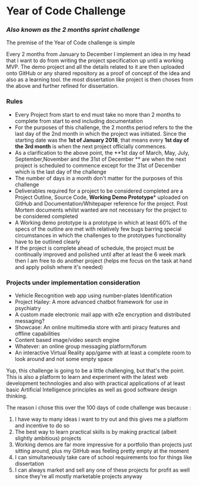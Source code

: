 # Year of Code Challenge

### *Also known as the 2 months sprint challenge*

The premise of the Year of Code challenge is simple

Every 2 months from January to December I implement an idea in my head that i want to do from writing the project specification up until a working MVP. The demo project and all the details related to it are then uploaded onto GitHub or any shared repository as a proof of concept of the idea and also as a learning tool. the most dissertation like project is then choses from the above and further refined for dissertation.



### Rules

- Every Project from start to end must take no more than 2 months to complete from start to end including documentation
- For the purposes of this challenge, the 2 months period refers to the the last day of the 2nd month in which the project was initiated. Since the starting date was the **1st of January 2018**, that means every **1st day of the  3rd month** is when the next project officially commences.
- As a clarification to the above point, the **1st day of March, May, July, September,November and the 31st of December ** are when the next project is scheduled to commence except for the 31st of December which is the last day of the challenge
- The number of days in a month don't matter for the purposes of this challenge
- Deliverables required for a project to be considered completed are a Project Outline, Source Code, **Working Demo Prototype*** uploaded on GitHub and Documentation/Whitepaper reference for the project. Post Mortem documents whilst wanted are not necessary for the project to be considered completed
- A Working demo prototype is a prototype in which at least 60% of the specs of the outline are met with relatively few bugs barring special circumstances in which the challenges to the prototypes functionality have to be outlined clearly
- If the project is complete ahead of schedule, the project must be continually improved and polished until after at least the 6 week mark then I am free to do another project (helps me focus on the task at hand and apply polish where it's needed)



### Projects under implementation consideration

* Vehicle Recognition web app using number-plates Identification
* Project Hailey: A more advanced chatbot framework for use in psychiatry
* A custom made electronic mail app with e2e encryption and distributed messaging?
* Showcase: An online multimedia store with anti piracy features and offline capabilities
* Content based image/video search engine
* Whatever: an online group messaging platform/forum
* An interactive Virtual Reality app/game with at least a complete room to look around and not some empty space



Yup, this challenge is going to be a little challenging, but that's the point. This is also a platform to learn and experiment with the latest web development technologies and also with practical applications of at least basic Artificial Intelligence principles as well as good software design thinking.

The reason i chose this over the 100 days of code challenge was because :

1. I have way to many ideas i want to try out and this gives me a platform and incentive to do so
2. The best way to learn practical skills is by making practical (albeit slightly ambitious) projects
3. Working demos are far more impressive for a portfolio than projects just sitting around, plus my GitHub was feeling pretty empty at the moment
4. I can simultaneously take care of school requirements too for things like dissertation
5. I can always market and sell any one of these projects for profit as well since they're all mostly marketable projects anyway
